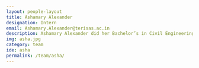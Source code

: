 ```yaml
---
layout: people-layout
title: Ashamary Alexander
designation: Intern
email: Ashamary.Alexander@terisas.ac.in
description: Ashamary Alexander did her Bachelor’s in Civil Engineering from Cochin University of Science and Technology. She is currently pursuing her Master’s in Urban Development and Management from TERI School of Advanced Studies, New Delhi. Her hobbies include sports, dance, DIY craft and travelling.
img: asha.jpg
category: team
ide: asha
permalink: /team/asha/
---
```

